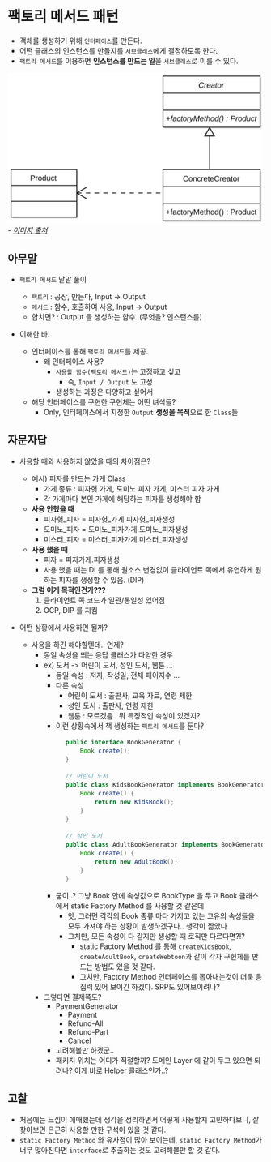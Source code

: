 # 팩토리 메서드 패턴

- 객체를 생성하기 위해 `인터페이스`를 만든다.
- 어떤 클래스의 인스턴스를 만들지를 `서브클래스`에게 결정하도록 한다.
- `팩토리 메서드`를 이용하면 **인스턴스를 만드는 일**을 `서브클래스`로 미룰 수 있다.

![img.png](img.png)
<br>_- [이미지 출처](https://ko.wikipedia.org/wiki/%ED%8C%A9%ED%86%A0%EB%A6%AC_%EB%A9%94%EC%84%9C%EB%93%9C_%ED%8C%A8%ED%84%B4#/media/%ED%8C%8C%EC%9D%BC:FactoryMethod.svg)_

## 아무말

- `팩토리 메서드` 낱말 풀이
    - `팩토리` : 공장, 만든다, Input -> Output
    - `메서드` : 함수, 호출하여 사용, Input -> Output
    - 합치면? : Output 을 생성하는 함수. (무엇을? 인스턴스를)

- 이해한 바.
    - 인터페이스를 통해 `팩토리 메서드`를 제공.
        - 왜 인터페이스 사용?
            - `사용할 함수(팩토리 메서드)`는 고정하고 싶고
                - 즉, `Input / Output` 도 고정
            - 생성하는 과정은 다양하고 싶어서
    - 해당 인터페이스를 구현한 구현체는 어떤 녀석들?
        - Only, 인터페이스에서 지정한 `Output` **생성을 목적**으로 한 `Class`들

## 자문자답

- 사용할 때와 사용하지 않았을 때의 차이점은?
    - 예시) 피자를 만드는 가게 Class
        - 가게 종류 : 피자헛 가게, 도미노 피자 가게, 미스터 피자 가게
        - 각 가게마다 본인 가게에 해당하는 피자를 생성해야 함
    - **사용 안했을 때**
        - 피자헛_피자 = 피자헛_가게.피자헛_피자생성
        - 도미노_피자 = 도미노_피자가게.도미노_피자생성
        - 미스터_피자 = 미스터_피자가게.미스터_피자생성
    - **사용 했을 때**
        - 피자 = 피자가게.피자생성
        - 사용 했을 때는 DI 를 통해 원소스 변경없이 클라이언트 쪽에서 유연하게 원하는 피자를 생성할 수 있음. (DIP)
    - **그럼 이게 목적인건가???**
        1) 클라이언트 쪽 코드가 일관/통일성 있어짐
        2) OCP, DIP 를 지킴


- 어떤 상황에서 사용하면 될까?
    - 사용을 하긴 해야할텐데.. 언제?
        - 동일 속성을 띄는 응답 클래스가 다양한 경우
        - ex) 도서 -> 어린이 도서, 성인 도서, 웹툰 ...
            - 동일 속성 : 저자, 작성일, 전체 페이지수 ...
            - 다른 속성
                - 어린이 도서 : 출판사, 교육 자료, 연령 제한
                - 성인 도서 : 출판사, 연령 제한
                - 웹툰 : 모르겠음 . 뭐 특징적인 속성이 있겠지?
            - 이런 상황속에서 책 생성하는 `팩토리 메서드`를 둔다?
          ```java
                public interface BookGenerator {
                    Book create();
                }
                
                // 어린이 도서
                public class KidsBookGenerator implements BookGenerator {
                    Book create() {
                        return new KidsBook();
                    }         
                }
          
                // 성인 도서
                public class AdultBookGenerator implements BookGenerator {
                    Book create() {
                        return new AdultBook();
                    }         
                }
          ```
            - 굳이..? 그냥 Book 안에 속성값으로 BookType 을 두고 Book 클래스에서 static Factory Method 를 사용할 것 같은데
                - 앗, 그러면 각각의 Book 종류 마다 가지고 있는 고유의 속성들을 모두 가져야 하는 상황이 발생하겠구나.. 생각이 짧았다
                - 그치만, 모든 속성이 다 같지만 생성할 때 로직만 다르다면?!?
                  - static Factory Method 를 통해 `createKidsBook`, `createAdultBook`, `createWebtoon`과 같이 각자 구현체를 만드는 방법도 있을 것 같다.
                  - 그치만, Factory Method 인터페이스를 뽑아내는것이 더욱 응집력 있어 보이긴 하겠다. SRP도 있어보이려나?
        - 그렇다면 결제쪽도?
          - PaymentGenerator
            - Payment
            - Refund-All
            - Refund-Part
            - Cancel
          - 고려해볼만 하겠군..
          - 패키지 위치는 어디가 적절할까? 도메인 Layer 에 같이 두고 있으면 되려나? 이게 바로 Helper 클래스인가..?
## 고찰

- 처음에는 느낌이 애매했는데 생각을 정리하면서 어떻게 사용할지 고민하다보니, 잘 찾아보면 은근히 사용할 만한 구석이 있을 것 같다.
- `static Factory Method` 와 유사점이 많아 보이는데, `static Factory Method`가 너무 많아진다면 `interface`로 추출하는 것도 고려해볼만 할 것 같다.